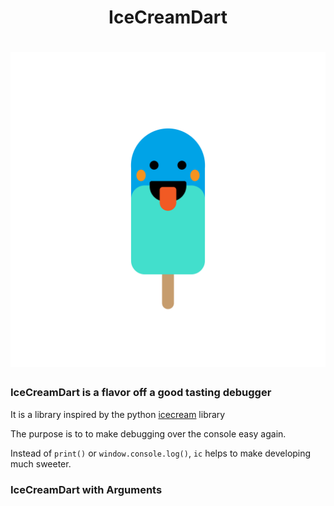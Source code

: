 
# <center>IceCreamDart</center>
<h1 align="center">
  <img src="icon.png" width="600px" alt="icecream">
</h1>

### IceCreamDart is a flavor off a good tasting debugger 

It is a library inspired by the python [icecream](https://github.com/gruns/icecream) library

The purpose is to to make debugging over the console easy again.

Instead of `print()` or `window.console.log()`, `ic` helps to make developing much sweeter.


### IceCreamDart with Arguments

